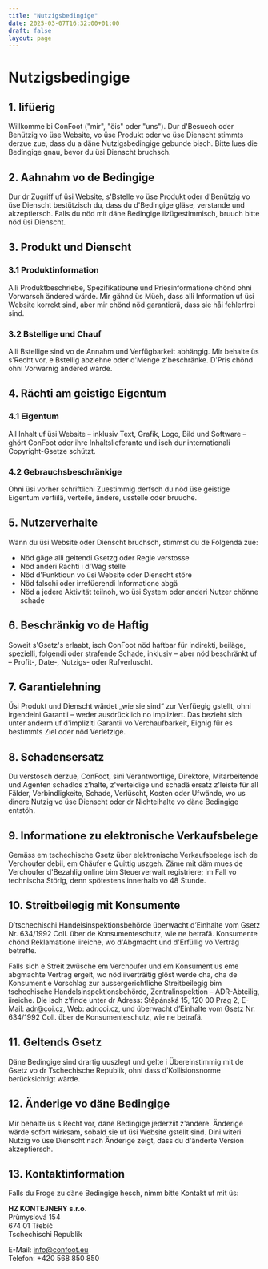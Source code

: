 ```yaml
---
title: "Nutzigsbedingige"
date: 2025-03-07T16:32:00+01:00
draft: false
layout: page
---
```


# Nutzigsbedingige

## 1. Iifüerig

Willkomme bi ConFoot ("mir", "öis" oder "uns"). Dur d'Besuech oder Benützig vo üse Website, vo üse Produkt oder vo üse Dienscht stimmts derzue zue, dass du a däne Nutzigsbedingige gebunde bisch. Bitte lues die Bedingige gnau, bevor du üsi Dienscht bruchsch.

## 2. Aahnahm vo de Bedingige

Dur dr Zugriff uf üsi Website, s'Bstelle vo üse Produkt oder d'Benützig vo üse Dienscht bestützisch du, dass du d'Bedingige gläse, verstande und akzeptiersch. Falls du nöd mit däne Bedingige iizügestimmisch, bruuch bitte nöd üsi Dienscht.

## 3. Produkt und Dienscht

### 3.1 Produktinformation
Alli Produktbeschriebe, Spezifikatioune und Priesinformatione chönd ohni Vorwarsch ändered wärde. Mir gähnd üs Müeh, dass alli Information uf üsi Website korrekt sind, aber mir chönd nöd garantierä, dass sie håi fehlerfrei sind.

### 3.2 Bstellige und Chauf
Alli Bstellige sind vo de Annahm und Verfügbarkeit abhängig. Mir behalte üs s'Recht vor, e Bstellig abzlehne oder d'Menge z'beschränke. D'Pris chönd ohni Vorwarnig ändered wärde.

## 4. Rächti am geistige Eigentum

### 4.1 Eigentum
All Inhalt uf üsi Website – inklusiv Text, Grafik, Logo, Bild und Software – ghört ConFoot oder ihre Inhaltslieferante und isch dur internationali Copyright-Gsetze schützt.

### 4.2 Gebrauchsbeschränkige
Ohni üsi vorher schriftlichi Zuestimmig derfsch du nöd üse geistige Eigentum verfiilä, verteile, ändere, usstelle oder bruuche.

## 5. Nutzerverhalte

Wänn du üsi Website oder Dienscht bruchsch, stimmst du de Folgendä zue:
- Nöd gäge alli geltendi Gsetzg oder Regle verstosse
- Nöd anderi Rächti i d'Wäg stelle
- Nöd d'Funktioun vo üsi Website oder Dienscht störe
- Nöd falschi oder irrefüerendi Informatione abgä
- Nöd a jedere Aktivität teilnoh, wo üsi System oder anderi Nutzer chönne schade

## 6. Beschränkig vo de Haftig

Soweit s'Gsetz's erlaabt, isch ConFoot nöd haftbar für indirekti, beiläge, spezielli, folgendi oder strafende Schade, inklusiv – aber nöd beschränkt uf – Profit-, Date-, Nutzigs- oder Rufverluscht.

## 7. Garantielehning

Üsi Produkt und Dienscht wärdet „wie sie sind“ zur Verfüegig gstellt, ohni irgendeini Garantii – weder ausdrücklich no impliziert. Das bezieht sich unter anderm uf d'impliziti Garantii vo Verchaufbarkeit, Eignig für es bestimmts Ziel oder nöd Verletzige.

## 8. Schadensersatz

Du verstosch derzue, ConFoot, sini Verantwortlige, Direktore, Mitarbeitende und Agenten schadlos z’halte, z'verteidige und schadä ersatz z'leiste für all Fälder, Verbindligkeite, Schade, Verlüscht, Kosten oder Ufwände, wo us dinere Nutzig vo üse Dienscht oder dr Nichteihalte vo däne Bedingige entstöh.

## 9. Informatione zu elektronische Verkaufsbelege

Gemäss em tschechische Gsetz über elektronische Verkaufsbelege isch de Verchoufer debii, em Chäufer e Quittig uszgeh. Zäme mit däm mues de Verchoufer d'Bezahlig online bim Steuerverwalt registriere; im Fall vo technischa Störig, denn spötestens innerhalb vo 48 Stunde.

## 10. Streitbeilegig mit Konsumente

D’tschechischi Handelsinspektionsbehörde überwacht d’Einhalte vom Gsetz Nr. 634/1992 Coll. über de Konsumenteschutz, wie ne betrafä. Konsumente chönd Reklamatione iireiche, wo d'Abgmacht und d'Erfüllig vo Verträg betreffe.

Falls sich e Streit zwüsche em Verchoufer und em Konsument us eme abgmachte Vertrag ergeit, wo nöd iiverträitig glöst werde cha, cha de Konsument e Vorschlag zur aussergerichtliche Streitbeilegig bim tschechische Handelsinspektionsbehörde, Zentralinspektion – ADR-Abteilig, iireiche. Die isch z’finde unter dr Adress: Štěpánská 15, 120 00 Prag 2, E-Mail: adr@coi.cz, Web: adr.coi.cz, und überwacht d’Einhalte vom Gsetz Nr. 634/1992 Coll. über de Konsumenteschutz, wie ne betrafä.

## 11. Geltends Gsetz

Däne Bedingige sind drartig uuszlegt und gelte i Übereinstimmig mit de Gsetz vo dr Tschechische Republik, ohni dass d’Kollisionsnorme berücksichtigt wärde.

## 12. Änderige vo däne Bedingige

Mir behalte üs s'Recht vor, däne Bedingige jederziit z'ändere. Änderige wärde sofort wirksam, sobald sie uf üsi Website gstellt sind. Dini witeri Nutzig vo üse Dienscht nach Änderige zeigt, dass du d'änderte Version akzeptiersch.

## 13. Kontaktinformation

Falls du Froge zu däne Bedingige hesch, nimm bitte Kontakt uf mit üs:

**HZ KONTEJNERY s.r.o.**  
Průmyslová 154  
674 01 Třebíč  
Tschechischi Republik

E-Mail: info@confoot.eu  
Telefon: +420 568 850 850
